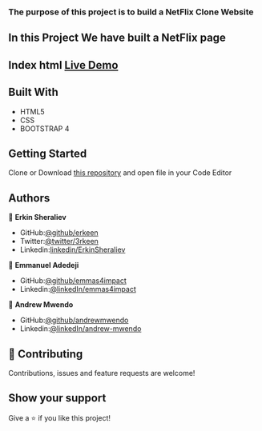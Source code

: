 ### The purpose of this project is to build a NetFlix Clone Website
## In this Project We have built a NetFlix page
## Index html [Live Demo](https://rawcdn.githack.com/emmas4impact/Benchmark-2/643a5f9c208b2041599ebb6b51582161ac3fece6/index.html)

## Built With
- HTML5
- CSS
- BOOTSTRAP 4
## Getting Started
Clone or Download [this repository](https://github.com/emmas4impact/Benchmark-2) and open file in your Code Editor
## Authors
:bust_in_silhouette: **Erkin Sheraliev**
- GitHub:[@github/erkeen](https://github.com/erkeen)
- Twitter:[@twitter/3rkeen](https://twitter.com/3rkeen)
- Linkedin:[linkedin/ErkinSheraliev](https://www.linkedin.com/in/erkin-sheraliev-9122631a0/)

:bust_in_silhouette: **Emmanuel Adedeji**
- GitHub:[@github/emmas4impact](https://github.com/emmas4impact)
- Linkedin:[@linkedIn/emmas4impact](https://www.linkedin.com/in/emmas4impact/)


:bust_in_silhouette: **Andrew Mwendo**
- GitHub:[@github/andrewmwendo](https://github.com/andrewMwendo)
- Linkedin:[@linkedIn/andrew-mwendo](https://www.linkedin.com/in/andrew-mwendo-31b12a196//)
## :handshake: Contributing
Contributions, issues and feature requests are welcome!

## Show your support
Give a :star:️ if you like this project!
